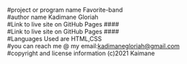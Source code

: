  #project or program name Favorite-band <br>
#author name Kadimane Gloriah<br>
#Link to live site on GitHub Pages ####<br>
#Link to live site on GitHub Pages ####<br>
#Languages Used are HTML,CSS <br>
#you can reach me @ my email:kadimanegloriah@gmail.com<br>
#copyright and license information (c)2021 Kaimane<br>



